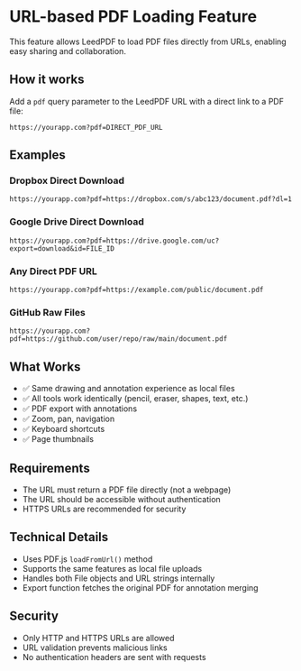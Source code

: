 # URL-based PDF Loading Feature

This feature allows LeedPDF to load PDF files directly from URLs, enabling easy sharing and collaboration.

## How it works

Add a `pdf` query parameter to the LeedPDF URL with a direct link to a PDF file:

```
https://yourapp.com?pdf=DIRECT_PDF_URL
```

## Examples

### Dropbox Direct Download
```
https://yourapp.com?pdf=https://dropbox.com/s/abc123/document.pdf?dl=1
```

### Google Drive Direct Download
```
https://yourapp.com?pdf=https://drive.google.com/uc?export=download&id=FILE_ID
```

### Any Direct PDF URL
```
https://yourapp.com?pdf=https://example.com/public/document.pdf
```

### GitHub Raw Files
```
https://yourapp.com?pdf=https://github.com/user/repo/raw/main/document.pdf
```

## What Works

- ✅ Same drawing and annotation experience as local files
- ✅ All tools work identically (pencil, eraser, shapes, text, etc.)
- ✅ PDF export with annotations
- ✅ Zoom, pan, navigation
- ✅ Keyboard shortcuts
- ✅ Page thumbnails

## Requirements

- The URL must return a PDF file directly (not a webpage)
- The URL should be accessible without authentication
- HTTPS URLs are recommended for security

## Technical Details

- Uses PDF.js `loadFromUrl()` method
- Supports the same features as local file uploads
- Handles both File objects and URL strings internally
- Export function fetches the original PDF for annotation merging

## Security

- Only HTTP and HTTPS URLs are allowed
- URL validation prevents malicious links
- No authentication headers are sent with requests
